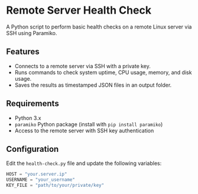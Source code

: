 # Remote Server Health Check

A Python script to perform basic health checks on a remote Linux server via SSH using Paramiko.

## Features

- Connects to a remote server via SSH with a private key.
- Runs commands to check system uptime, CPU usage, memory, and disk usage.
- Saves the results as timestamped JSON files in an output folder.

## Requirements

- Python 3.x
- `paramiko` Python package (install with `pip install paramiko`)
- Access to the remote server with SSH key authentication

## Configuration

Edit the `health-check.py` file and update the following variables:

```python
HOST = "your.server.ip"
USERNAME = "your_username"
KEY_FILE = "path/to/your/private/key"
